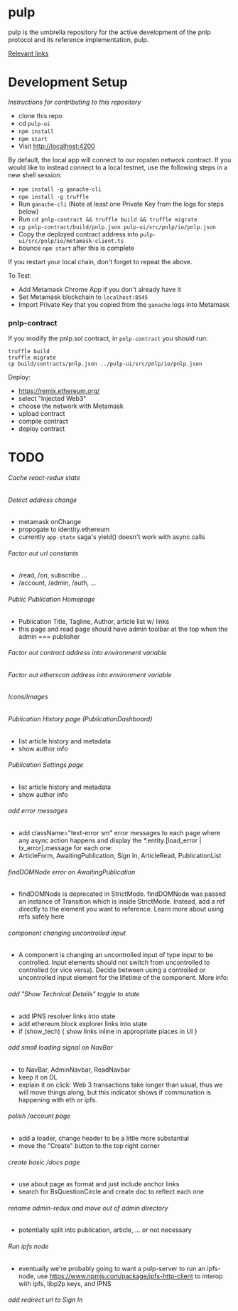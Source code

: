 # pulp

pulp is the umbrella repository for the active development of the pnlp protocol and its reference implementation, pulp.

[Relevant links](https://linktr.ee/pulp_network)

# Development Setup

_Instructions for contributing to this repository_

- clone this repo
- cd `pulp-ui`
- `npm install`
- `npm start`
- Visit [http://localhost:4200](http://localhost:4200)

By default, the local app will connect to our ropsten network contract. If you would like to instead connect to a local testnet, use the following steps in a new shell session:

- `npm install -g ganache-cli`
- `npm install -g truffle`
- Run `ganache-cli` (Note at least one Private Key from the logs for steps below)
- Run `cd pnlp-contract && truffle build && truffle migrate`
- `cp pnlp-contract/build/pnlp.json pulp-ui/src/pnlp/io/pnlp.json`
- Copy the deployed contract address into `pulp-ui/src/pnlp/io/metamask-client.ts`
- bounce `npm start` after this is complete

If you restart your local chain, don't forget to repeat the above.

To Test:

- Add Metamask Chrome App if you don't already have it
- Set Metamask blockchain to `localhost:8545`
- Import Private Key that you copied from the `ganache` logs into Metamask

### pnlp-contract

If you modify the pnlp.sol contract, in `pnlp-contract` you should run:

```
truffle build
truffle migrate
cp build/contracts/pnlp.json ../pulp-ui/src/pnlp/io/pnlp.json
```

Deploy:
- https://remix.ethereum.org/
- select "Injected Web3"
- choose the network with Metamask
- upload contract
- compile contract
- deploy contract

# TODO

###### Cache react-redux state

###### Detect address change
- metamask onChange
- propogate to identity.ethereum
- currently `app-state` saga's yield() doesn't work with async calls

###### Factor out url constants
- /read, /on, subscribe ...
- /account, /admin, /auth, ...

###### Public Publication Homepage
- Publication Title, Tagline, Author, article list w/ links
- this page and read page should have admin toolbar at the top when the admin === publisher

###### Factor out contract address into environment variable

###### Factor out etherscan address into environment variable

###### Icons/Images

###### Publication History page (PublicationDashboard)
- list article history and metadata
- show author info

###### Publication Settings page
- list article history and metadata
- show author info

###### add error messages
- add className="text-error sm" error messages to each page where any async action happens and display the *.entity.[load_error | tx_error].message for each one:
- ArticleForm, AwaitingPublication, Sign In, ArticleRead, PublicationList

###### findDOMNode error on AwaitingPublication
- findDOMNode is deprecated in StrictMode. findDOMNode was passed an instance of Transition which is inside StrictMode. Instead, add a ref directly to the element you want to reference. Learn more about using refs safely here

###### component changing uncontrolled input
- A component is changing an uncontrolled input of type input to be controlled. Input elements should not switch from uncontrolled to controlled (or vice versa). Decide between using a controlled or uncontrolled input element for the lifetime of the component. More info:

###### add "Show Technical Details" toggle to state
- add IPNS resolver links into state
- add ethereum block explorer links into state
- if (show_tech) { show links inline in appropriate places in UI }


###### add small loading signal on NavBar
- to NavBar, AdminNavbar, ReadNavbar
- keep it on DL
- explain it on click: Web 3 transactions take longer than usual, thus we will move things along, but this indicator shows if communation is happening with eth or ipfs.

###### polish /account page
- add a loader, change header to be a little more substantial
- move the "Create" button to the top right corner

###### create basic /docs page
- use about page as format and just include anchor links
- search for BsQuestionCircle and create doc to reflect each one

###### rename admin-redux and move out of admin directory
- potentially split into publication, article, ... or not necessary

###### Run ipfs node
- eventually we're probably going to want a pulp-server to run an ipfs-node, use https://www.npmjs.com/package/ipfs-http-client to interop with ipfs, libp2p keys, and IPNS

###### add redirect url to Sign In
